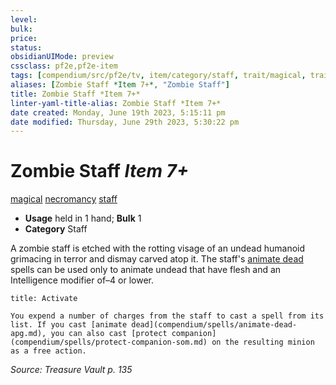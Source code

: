 ```yaml
---
level:
bulk:
price:
status:
obsidianUIMode: preview
cssclass: pf2e,pf2e-item
tags: [compendium/src/pf2e/tv, item/category/staff, trait/magical, trait/necromancy, trait/staff]
aliases: [Zombie Staff *Item 7+*, "Zombie Staff"]
title: Zombie Staff *Item 7+*
linter-yaml-title-alias: Zombie Staff *Item 7+*
date created: Monday, June 19th 2023, 5:15:11 pm
date modified: Thursday, June 29th 2023, 5:30:22 pm
---
```


# Zombie Staff *Item 7+*

[magical](rules/traits/magical.md) [necromancy](rules/traits/necromancy.md) [staff](rules/traits/staff.md)  

- **Usage** held in 1 hand; **Bulk** 1
- **Category** Staff

A zombie staff is etched with the rotting visage of an undead humanoid grimacing in terror and dismay carved atop it. The staff's [animate dead](compendium/spells/animate-dead-apg.md) spells can be used only to animate undead that have flesh and an Intelligence modifier of–4 or lower.

```ad-embed-ability
title: Activate

You expend a number of charges from the staff to cast a spell from its list. If you cast [animate dead](compendium/spells/animate-dead-apg.md), you can also cast [protect companion](compendium/spells/protect-companion-som.md) on the resulting minion as a free action.
```

*Source: Treasure Vault p. 135*
